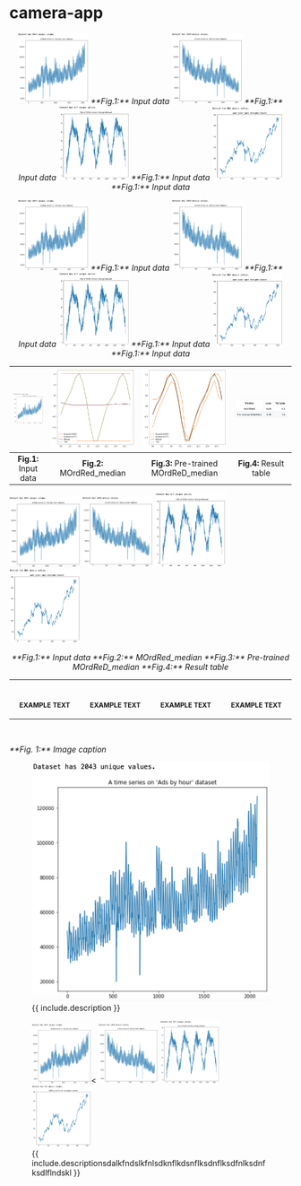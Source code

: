 # camera-app


<p align="middle">
 <img src="etc/input2.png" alt="text" title="특정 User 예제" width="25%" height="auto" ></img>
 <em>**Fig.1:** Input data</em>
 <img src="etc/input3.png" alt="text" title="특정 User 예제" width="25%" height="auto" ></img>
 <em>**Fig.1:** Input data</em>
 <img src="etc/input4.png" alt="text" title="특정 User 예제" width="25%" height="auto" ></img>
 <em>**Fig.1:** Input data</em>
 <img src="etc/input5.png" alt="text" title="특정 User 예제" width="25%" height="auto" ></img>
 <em>**Fig.1:** Input data</em>
</p>



<p align="middle">
 <img src="etc/input2.png" alt="text" title="특정 User 예제" width="25%" height="auto" ></img>
 <em>**Fig.1:** Input data</em>
 <img src="etc/input3.png" alt="text" title="특정 User 예제" width="25%" height="auto" ></img>
 <em>**Fig.1:** Input data</em>
 <img src="etc/input4.png" alt="text" title="특정 User 예제" width="25%" height="auto" ></img>
 <em>**Fig.1:** Input data</em>
 <img src="etc/input5.png" alt="text" title="특정 User 예제" width="25%" height="auto" ></img>
 <em>**Fig.1:** Input data</em>
</p>



| <img src="etc/input2.png" alt="text" title="특정 User 예제" width="222" height="auto" ></img> | <img src="etc/co2_base.png" alt="text" title="특정 User 예제" width="auto" height="auto" ></img>  | <img src="etc/co2_pre.png" alt="text" title="특정 User 예제" width="auto" height="auto" ></img>  | <img src="etc/result1.png" alt="text" title="특정 User 예제" width="auto" height="auto" ></img>  | 
|:--:| :--:| :--:| :--:| 
| **Fig.1:** Input data | **Fig.2:** MOrdRed_median | **Fig.3:** Pre-trained MOrdReD_median | **Fig.4:** Result table |


<p>
 <img src="etc/input2.png" title="특정 User 예제" width="25%" height="auto" ></img>
 <img src="etc/input3.png" title="특정 User 예제" width="25%" height="auto" ></img>
 <img src="etc/input4.png" title="특정 User 예제" width="25%" height="auto" ></img>
 <img src="etc/input5.png" title="특정 User 예제" width="25%" height="auto" ></img>
</p>
<p align="middle">
    <em>**Fig.1:** Input data</em>
    <em>**Fig.2:** MOrdRed_median</em>
    <em>**Fig.3:** Pre-trained MOrdReD_median</em>
    <em>**Fig.4:** Result table</em>
</p>





<table>
<tr>
<th align="center">
<img width="222" height="0.5">
<p> 
<small>
EXAMPLE TEXT
</small>
</p>
</th>
<th align="center">
<img width="222" height="auto">
<p> 
<small>
EXAMPLE TEXT
</small>
</p>
</th>
<th align="center">
<img width="222" height="auto">
<p> 
<small>
EXAMPLE TEXT
</small>
</p>
</th>
<th align="center">
<img width="222" height="auto">
<p> 
<small>
EXAMPLE TEXT
</small>
</p>
</th>
</tr>
</table>

<p>
    <img src="https://upload.wikimedia.org/wikipedia/commons/b/be/Sharingan_triple.svg" alt>
</p>
<p>
    <em>**Fig. 1:** Image caption</em>
</p>


<figure class="image">
  <img src="etc/input2.png" alt="{{ include.description }}">
  <figcaption>{{ include.description }}</figcaption>
</figure>


<figure class="image">
 <img src="etc/input2.png" title="특정 User 예제" width="25%" height="auto" ><</img>
 <img src="etc/input3.png" title="특정 User 예제" width="25%" height="auto" ></img>
 <img src="etc/input4.png" title="특정 User 예제" width="25%" height="auto" ></img>
 <img src="etc/input5.png" title="특정 User 예제" width="25%" height="auto" ></img>
 <figcaption>{{ include.descriptionsdalkfndslkfnlsdknflkdsnflksdnflksdfnlksdnfksdlflndskl }}</figcaption>
</figure>

